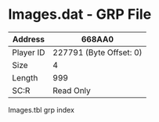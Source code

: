 
#  Images.dat - GRP File
Address   | 668AA0
----------|-------------
Player ID | 227791 (Byte Offset: 0)
Size 	  | 4
Length 	  | 999
SC:R      | Read Only

Images.tbl grp index
